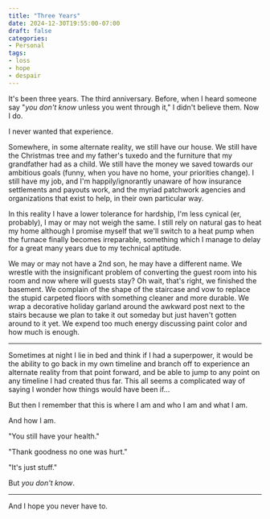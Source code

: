 ```yaml
---
title: "Three Years"
date: 2024-12-30T19:55:00-07:00
draft: false
categories:
- Personal
tags:
- loss
- hope
- despair
---
```


It's been three years. The third anniversary. Before, when I heard someone say "*you don't know* unless you went through it," I didn't believe them. Now I do.

I never wanted that experience.

<!--more-->

Somewhere, in some alternate reality, we still have our house. We still have the Christmas tree and my father's tuxedo and the furniture that my grandfather had as a child. We still have the money we saved towards our ambitious goals (funny, when you have no home, your priorities change). I still have my job, and I'm happily/ignorantly unaware of how insurance settlements and payouts work, and the myriad patchwork agencies and organizations that exist to help, in their own particular way.

In this reality I have a lower tolerance for hardship, I'm less cynical (er, probably), I may or may not weigh the same. I still rely on natural gas to heat my home although I promise myself that we'll switch to a heat pump when the furnace finally becomes irreparable, something which I manage to delay for a great many years due to my technical aptitude.

We may or may not have a 2nd son, he may have a different name. We wrestle with the insignificant problem of converting the guest room into his room and now where will guests stay? Oh wait, that's right, we finished the basement. We complain of the shape of the staircase and vow to replace the stupid carpeted floors with something cleaner and more durable. We wrap a decorative holiday garland around the awkward post next to the stairs because we plan to take it out someday but just haven't gotten around to it yet. We expend too much energy discussing paint color and how much is enough.

---

Sometimes at night I lie in bed and think if I had a superpower, it would be the ability to go back in my own timeline and branch off to experience an alternate reality from that point forward, and be able to jump to any point on any timeline I had created thus far. This all seems a complicated way of saying I wonder how things would have been if...

But then I remember that this is where I am and who I am and what I am.

And how I am.

"You still have your health."

"Thank goodness no one was hurt."

"It's just stuff."

But *you don't know*.

---

And I hope you never have to.